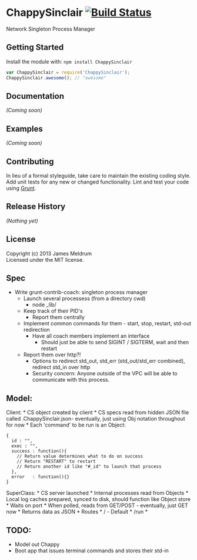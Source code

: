 # ChappySinclair [![Build Status](https://secure.travis-ci.org/jrm/ChappySinclair.png?branch=master)](http://travis-ci.org/jrm/ChappySinclair)

Network Singleton Process Manager

## Getting Started
Install the module with: `npm install ChappySinclair`

```javascript
var ChappySinclair = require('ChappySinclair');
ChappySinclair.awesome(); // "awesome"
```

## Documentation
_(Coming soon)_

## Examples
_(Coming soon)_

## Contributing
In lieu of a formal styleguide, take care to maintain the existing coding style. Add unit tests for any new or changed functionality. Lint and test your code using [Grunt](http://gruntjs.com/).

## Release History
_(Nothing yet)_

## License
Copyright (c) 2013 James Meldrum  
Licensed under the MIT license.

## Spec

- Write grunt-contrib-coach: singleton process manager
  - Launch several processess (from a directory cwd)
    - node _lib/
  - Keep track of their PID's
    - Report them centrally
  - Implement common commands for them - start, stop, restart, std-out
    redirection
    - Have all coach members implement an interface
      - Should just be able to send SIGINT / SIGTERM, wait and then restart
  - Report them over http?!
    - Options to redirect std_out, std_err (std_out/std_err combined),
      redirect std_in over http
    - Security concern: Anyone outside of the VPC will be able to
      communicate with this process.

## Model:

  Client: 
    * CS object created by client
    * CS specs read from hidden JSON file called .ChappySinclair.json- eventually, just using Obj notation
      throughout for now
    * Each 'command' to be run is an Object:

    {
      id : "",
      exec : "",
      success : function(){
        // Return value determines what to do on success
        // Return "RESTART" to restart
        // Return another id like "#_id" to launch that process
      },
      error   : function(){}
    }

  SuperClass:
    * CS server launched
      * Internal processes read from Objects
      * Local log caches prepared, synced to disk, should function like Object
        store
    * Waits on port
    * When polled, reads from GET/POST - eventually, just GET now 
      * Returns data as JSON
    * Routes
      * / - Default
      * /run
      * 

## TODO:
  * Model out Chappy
  * Boot app that issues terminal commands and stores their std-in
  
